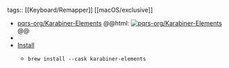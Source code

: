 tags:: [[Keyboard/Remapper]] [[macOS/exclusive]]

- [pqrs-org/Karabiner-Elements](https://github.com/pqrs-org/Karabiner-Elements)
  @@html: <a href="https://github.com/pqrs-org/Karabiner-Elements/"><img src="https://github-readme-stats-astronomer.vercel.app/api/pin/?username=pqrs-org&repo=Karabiner-Elements&theme=tokyonight" alt="pqrs-org/Karabiner-Elements"/></a>@@
-
- [Install](https://github.com/pqrs-org/Karabiner-Elements/#download)
	- ```shell
	  brew install --cask karabiner-elements
	  ```